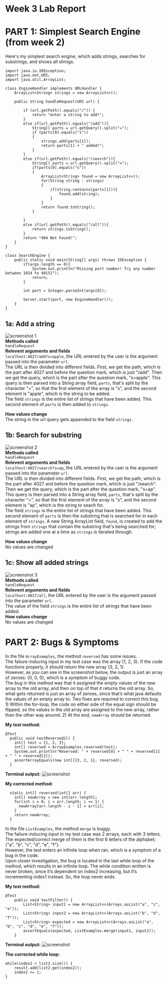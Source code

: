 # Week 3 Lab Report

# PART 1: Simplest Search Engine (from week 2) 

Here's my simplest search engine, which adds strings, searches for substrings, and shows all strings.

```
import java.io.IOException;
import java.net.URI;
import java.util.ArrayList;

class EngineHandler implements URLHandler {
    ArrayList<String> strings = new ArrayList<>();

    public String handleRequest(URI url) {
        
        if (url.getPath().equals("/")) {
            return "enter a string to add!";
        }
        else if(url.getPath().equals("/add")){
            String[] parts = url.getQuery().split("="); 
            if (parts[0].equals("s"))
            { 
                strings.add(parts[1]);
                return parts[1] + " added!";
            }
        } 
        else if(url.getPath().equals("/search")){
            String[] parts = url.getQuery().split("="); 
            if(parts[0].equals("s"))
            { 
                ArrayList<String> found = new ArrayList<>();
                for(String string : strings)
                {
                    if(string.contains(parts[1])){
                        found.add(string);
                    }
                }
                return found.toString();
            }

        }
        else if(url.getPath().equals("/all")){
            return strings.toString();
        }
        return "404 Not Found!";
    }
}

class SearchEngine {
    public static void main(String[] args) throws IOException {
        if(args.length == 0){
            System.out.println("Missing port number! Try any number between 1024 to 49151");
            return;
        }

        int port = Integer.parseInt(args[0]);

        Server.start(port, new EngineHandler());
    }
}
```

## 1a: Add a string  
![screenshot 1](screenshots/1.png)  
**Methods called**  
`handleRequest`  
**Relevent arguments and fields**  
`localhost:4027/add?s=apple`, the URL entered by the user is the argument passed into the parameter `url`.   
The URL is then divided into different fields. First, we get the path, which is the part after 4027 and before the question mark, which is just "/add". Then we get the query, which is the part after the question mark, "s=apple". This query is then parsed into a String array field, `parts`, that's split by the character "=", so that the first element of the array is "s", and the second element is "apple", which is the string to be added.  
The field `strings` is the entire list of strings that have been added. This second element of `parts` is then added to `strings`.  

**How values change**  
The string in the url query gets appended to the field `strings`.  

## 1b: Search for substring  
![screenshot 2](screenshots/2.png)  
**Methods called**  
`handleRequest`  
**Relevent arguments and fields**  
`localhost:4027/search?s=ap`, the URL entered by the user is the argument passed into the parameter `url`.  
The URL is then divided into different fields. First, we get the path, which is the part after 4027 and before the question mark, which is just "/search". Then we get the query, which is the part after the question mark, "s=ap". This query is then parsed into a String array field, `parts`, that's split by the character "=", so that the first element of the array is "s", and the second element is "ap", which is the string to seach for.  
The field `strings` is the entire list of strings that have been added. This second element of `parts` is then the substring that is searched for in each element of `strings`. A new String ArrayList field, `found`, is created to add the strings from `strings` that contain the substring that's being searched for; strings are added one at a time as `strings` is iterated through.  

**How values change**  
No values are changed  

## 1c: Show all added strings  
![screenshot 3](screenshots/3.png)  
**Methods called**  
`handleRequest`  
**Relevent arguments and fields**  
`localhost:4027/all`, the URL entered by the user is the argument passed into the parameter `url`.  
The value of the field `strings` is the entire list of strings that have been added.  
**How values change**  
No values are changed  
  
  
# PART 2: Bugs & Symptoms   
In the file `ArrayExamples`, the method `reversed` has some issues.  
The failure-inducing input in my test case was the array {1, 2, 3}. If the code functions properly, it should return the new array {3, 2, 1}.  
However, as you can see in the screenshot below, the output is just an array of zeroes: {0, 0, 0}, which is a symptom of buggy code.  
The bug in this method was that it assigned the empty values of the new array to the old array, and then on top of that it returns the old array. So, what gets returned is just an array of zeroes, since that’s what java defaults the values of an empty array to.
Two fixes are required to correct this bug. 1) Within the for-loop, the code on either side of the equal sign should be flipped, so the values in the old array are assigned to the new array, rather than the other way around. 2) At the end, `newArray` should be returned.  

**My test method:**
```
@Test
  public void testReversed2() {
    int[] test = {1, 2, 3};
    int[] reversed = ArrayExamples.reversed(test);
    System.out.println("Reversed: " + reversed[0] + " " + reversed[1] + " " + reversed[2]);
    assertArrayEquals(new int[]{3, 2, 1}, reversed);
  }
```

**Terminal output:**
![screenshot](screenshots/reversedoutput.png)  

**My corrected method:**
```
  static int[] reversed(int[] arr) {
    int[] newArray = new int[arr.length];
    for(int i = 0; i < arr.length; i += 1) {
      newArray[arr.length - i - 1] = arr[i];
    }
    return newArray;
  }  
```  
   

In the file `ListExamples`, the method `merge` is buggy.  
The failure-inducing input in my test case was 2 arrays, each with 3 letters. The expected/correct merge of them is the first 6 letters of the alphabet; {"a", "b", "c", "d", "e", "f"}.  
However, the test enters an infinite loop when ran, which is a symptom of a bug in the code.  
Upon closer investigation, the bug is located in the last while loop of the method, which results in an infinite loop. The while condition written is never broken, since it’s dependent on index2 increasing, but it’s incrementing index1 instead. So, the loop never ends.  

**My test method:**
```
@Test 
	public void testFilter() {
        List<String> input1 = new ArrayList<>(Arrays.asList("a", "c", "e"));
        List<String> input2 = new ArrayList<>(Arrays.asList("b", "d", "f"));
        List<String> expected = new ArrayList<>(Arrays.asList("a", "b", "c", "d", "e", "f"));
        assertEquals(expected, ListExamples.merge(input1, input2));
    }
```
**Terminal output:**
![screenshot](screenshots/reversedoutput.png)  

**The corrected while loop:**
```
while(index2 < list2.size()) {
    result.add(list2.get(index2));
    index2 += 1;
}
```